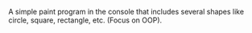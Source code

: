 A simple paint program in the console that includes several shapes like circle, square, rectangle, etc. (Focus on OOP).
